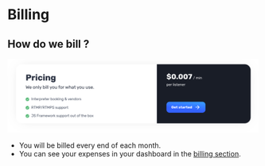 # Billing

## How do we bill ? 
![An image](../images/billing.png)

- You will be billed every end of each month.
- You can see your expenses in your dashboard in the [billing section](https://rsi.akkadu.com/dashboard-billing).
